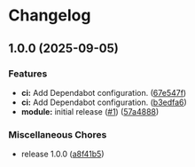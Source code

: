 # Changelog

## 1.0.0 (2025-09-05)


### Features

* **ci:** Add Dependabot configuration. ([67e547f](https://github.com/gocloudLa/terraform-aws-wrapper-elasticache/commit/67e547fd66fef524f02df9ce98562eec77f594c4))
* **ci:** Add Dependabot configuration. ([b3edfa6](https://github.com/gocloudLa/terraform-aws-wrapper-elasticache/commit/b3edfa6465e1b9e499ecf5fe943a04a04f16a5ce))
* **module:** initial release ([#1](https://github.com/gocloudLa/terraform-aws-wrapper-elasticache/issues/1)) ([57a4888](https://github.com/gocloudLa/terraform-aws-wrapper-elasticache/commit/57a4888b07bb74e9bb97990f0d503df940326996))


### Miscellaneous Chores

* release 1.0.0 ([a8f41b5](https://github.com/gocloudLa/terraform-aws-wrapper-elasticache/commit/a8f41b5a9a93391036d801e57e8ff0cda7c95198))
